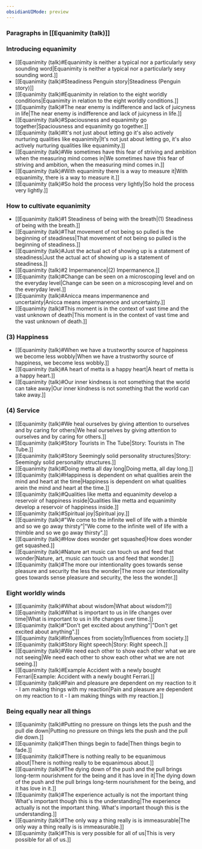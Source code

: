 ```yaml
---
obsidianUIMode: preview
---
```

### Paragraphs in [[Equanimity (talk)]]
### Introducing equanimity
- [[Equanimity (talk)#Equanimity is neither a typical nor a particularly sexy sounding word|Equanimity is neither a typical nor a particularly sexy sounding word.]]
- [[Equanimity (talk)#Steadiness Penguin story|Steadiness (Penguin story)]]
- [[Equanimity (talk)#Equanimity in relation to the eight worldly conditions|Equanimity in relation to the eight worldly conditions.]]
- [[Equanimity (talk)#The near enemy is indifference and lack of juicyness in life|The near enemy is indifference and lack of juicyness in life.]]
- [[Equanimity (talk)#Spaciousness and equanimity go together|Spaciousness and equanimity go together.]]
- [[Equanimity (talk)#It's not just about letting go it's also actively nurturing qualities like equanimity|It's not just about letting go, it's also actively nurturing qualities like equanimity.]]
- [[Equanimity (talk)#We sometimes have this fear of striving and ambition when the measuring mind comes in|We sometimes have this fear of striving and ambition, when the measuring mind comes in.]]
- [[Equanimity (talk)#With equanimity there is a way to measure it|With equanimity, there is a way to measure it.]]
- [[Equanimity (talk)#So hold the process very lightly|So hold the process very lightly.]]
### How to cultivate equanimity
- [[Equanimity (talk)#1 Steadiness of being with the breath|(1) Steadiness of being with the breath.]]
- [[Equanimity (talk)#That movement of not being so pulled is the beginning of steadiness|That movement of not being so pulled is the beginning of steadiness.]]
- [[Equanimity (talk)#Just the actual act of showing up is a statement of steadiness|Just the actual act of showing up is a statement of steadiness.]]
- [[Equanimity (talk)#2 Impermanence|(2) Impermanence.]]
- [[Equanimity (talk)#Change can be seen on a microscoping level and on the everyday level|Change can be seen on a microscoping level and on the everyday level.]]
- [[Equanimity (talk)#Anicca means impermanence and uncertainty|Anicca means impermanence and uncertainty.]]
- [[Equanimity (talk)#This moment is in the context of vast time and the vast unknown of death|This moment is in the context of vast time and the vast unknown of death.]]
### (3) Happiness
- [[Equanimity (talk)#When we have a trustworthy source of happiness we become less wobbly|When we have a trustworthy source of happiness, we become less wobbly.]]
- [[Equanimity (talk)#A heart of metta is a happy heart|A heart of metta is a happy heart.]]
- [[Equanimity (talk)#Our inner kindness is not something that the world can take away|Our inner kindness is not something that the world can take away.]]
### (4) Service
- [[Equanimity (talk)#We heal ourselves by giving attention to ourselves and by caring for others|We heal ourselves by giving attention to ourselves and by caring for others.]]
- [[Equanimity (talk)#Story Tourists in The Tube|Story: Tourists in The Tube.]]
- [[Equanimity (talk)#Story Seemingly solid personality structures|Story: Seemingly solid personality structures.]]
- [[Equanimity (talk)#Doing metta all day long|Doing metta, all day long.]]
- [[Equanimity (talk)#Happiness is dependent on what qualities arein the mind and heart at the time|Happiness is dependent on what qualities arein the mind and heart at the time.]]
- [[Equanimity (talk)#Qualities like metta and equanimity develop a reservoir of happiness inside|Qualities like metta and equanimity develop a reservoir of happiness inside.]]
- [[Equanimity (talk)#Spiritual joy|Spiritual joy.]]
- [[Equanimity (talk)#"We come to the infinite well of life with a thimble and so we go away thirsty"|"We come to the infinite well of life with a thimble and so we go away thirsty".]]
- [[Equanimity (talk)#How does wonder get squashed|How does wonder get squashed.]]
- [[Equanimity (talk)#Nature art music can touch us and feed that wonder|Nature, art, music can touch us and feed that wonder.]]
- [[Equanimity (talk)#The more our intentionality goes towards sense pleasure and security the less the wonder|The more our intentionality goes towards sense pleasure and security, the less the wonder.]]
### Eight worldly winds
- [[Equanimity (talk)#What about wisdom|What about wisdom?]]
- [[Equanimity (talk)#What is important to us in life changes over time|What is important to us in life changes over time.]]
- [[Equanimity (talk)#"Don't get excited about anything"|"Don't get excited about anything".]]
- [[Equanimity (talk)#Influences from society|Influences from society.]]
- [[Equanimity (talk)#Story Right speech|Story: Right speech.]]
- [[Equanimity (talk)#We need each other to show each other what we are not seeing|We need each other to show each other what we are not seeing.]]
- [[Equanimity (talk)#Example Accident with a newly bought Ferrari|Example: Accident with a newly bought Ferrari.]]
- [[Equanimity (talk)#Pain and pleasure are dependent on my reaction to it - I am making things with my reaction|Pain and pleasure are dependent on my reaction to it - I am making things with my reaction.]]
### Being equally near all things
- [[Equanimity (talk)#Putting no pressure on things lets the push and the pull die down|Putting no pressure on things lets the push and the pull die down.]]
- [[Equanimity (talk)#Then things begin to fade|Then things begin to fade.]]
- [[Equanimity (talk)#There is nothing really to be equanimous about|There is nothing really to be equanimous about.]]
- [[Equanimity (talk)#The dying down of the push and the pull brings long-term nourishment for the being and it has love in it|The dying down of the push and the pull brings long-term nourishment for the being, and it has love in it.]]
- [[Equanimity (talk)#The experience actually is not the important thing What's important though this is the understanding|The experience actually is not the important thing. What's important though this is the understanding.]]
- [[Equanimity (talk)#The only way a thing really is is immeasurable|The only way a thing really is is immeasurable.]]
- [[Equanimity (talk)#This is very possible for all of us|This is very possible for all of us.]]
